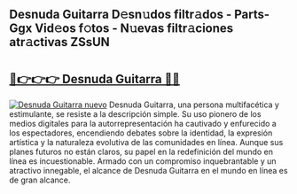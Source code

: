 ## Desnuda Guitarra D𝚎sn𝚞dos filtr𝚊dos - Parts-Ggx Vid𝚎os f𝚘tos - N𝚞evas filtr𝚊ciones atr𝚊ctivas ZSsUN

# <h2><a href="http://mbcep5.tromn.icu/?c=Desnuda+Guitarra">🔗👉👉👉 Desnuda Guitarra 🔗🔗</a></h2>

[![Desnuda Guitarra nuevo](https://i.imgur.com/pEAQMta.gif)](http://mbcep5.tromn.icu/?c=Desnuda+Guitarra)
Desnuda Guitarra, una persona multifacética y estimulante, se resiste a la descripción simple. Su uso pionero de los medios digitales para la autorrepresentación ha cautivado y enfurecido a los espectadores, encendiendo debates sobre la identidad, la expresión artística y la naturaleza evolutiva de las comunidades en línea. Aunque sus planes futuros no están claros, su papel en la redefinición del mundo en línea es incuestionable. Armado con un compromiso inquebrantable y un atractivo innegable, el alcance de Desnuda Guitarra en el mundo en línea es de gran alcance.
